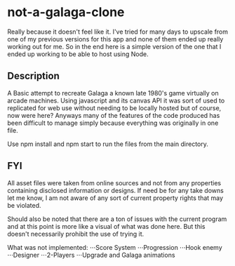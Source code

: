 # not-a-galaga-clone
Really because it doesn't feel like it. I've tried for many days to upscale from one of my previous versions for this app and none of them
ended up really working out for me. So in the end here is a simple version of the one that I ended up working to be able to host using Node.


## Description
A Basic attempt to recreate Galaga a known late 1980's game virtually on arcade machines. Using javascript and its canvas API it was sort of used
to replicated for web use without needing to be locally hosted but of course, now were here? Anyways many of the features of the code produced
has been difficult to manage simply because everything was originally in one file.

Use npm install and npm start to run the files from the main directory.


## FYI
All asset files were taken from online sources and not from any properties containing disclosed information or designs. If need be for any take downs
let me know, I am not aware of any sort of current property rights that may be violated.

Should also be noted that there are a ton of issues with the current program and at this point is more like a visual of what was done here. But this doesn't necessarily prohibit the use of trying it.

What was not implemented:
⋅⋅⋅Score System
⋅⋅⋅Progression
⋅⋅⋅Hook enemy
⋅⋅⋅Designer
⋅⋅⋅2-Players
⋅⋅⋅Upgrade and Galaga animations
